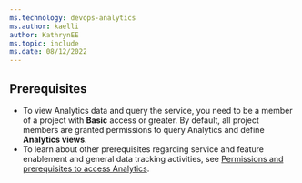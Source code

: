 ```yaml
---
ms.technology: devops-analytics
ms.author: kaelli
author: KathrynEE
ms.topic: include
ms.date: 08/12/2022
---
```


<a id="prerequisites">  </a>

## Prerequisites  

- To view Analytics data and query the service, you need to be a member of a project with **Basic** access or greater. By default, all project members are granted permissions to query Analytics and define **Analytics views**. 
- To learn about other prerequisites regarding service and feature enablement and general data tracking activities, see [Permissions and prerequisites to access Analytics](../analytics/analytics-permissions-prerequisites.md). 

 